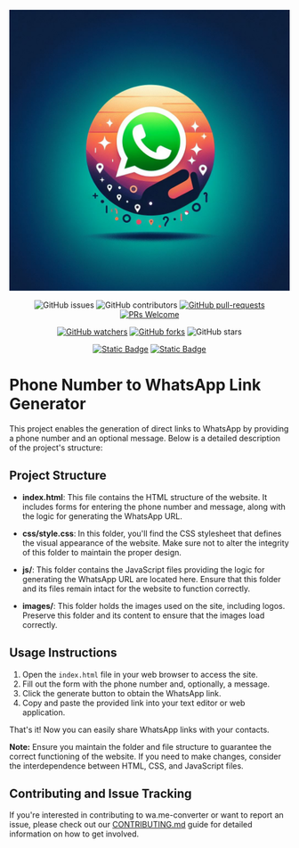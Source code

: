 ![Readme Image](readme.jpg)
<div align="center">
  
  ![GitHub issues](https://img.shields.io/github/issues/MattEzekiel/wa.me-converter)
  ![GitHub contributors](https://img.shields.io/github/contributors/MattEzekiel/wa.me-converter)
  [![GitHub pull-requests](https://img.shields.io/github/issues-pr/MattEzekiel/wa.me-converter)](https://GitHub.com/MattEzekiel/wa.me-converter/?WT.mc_id=academic-105485-koreyst)
  [![PRs Welcome](https://img.shields.io/badge/PRs-welcome-brightgreen.svg?style=flat-square)](http://makeapullrequest.com?WT.mc_id=academic-105485-koreyst)
  
</div>

<div align="center">
  
[![GitHub watchers](https://img.shields.io/github/watchers/MattEzekiel/wa.me-converter)](https://GitHub.com/MattEzekiel/wa.me-converter/watchers/?WT.mc_id=academic-105485-koreyst)
[![GitHub forks](https://img.shields.io/github/forks/MattEzekiel/wa.me-converter?style=social&label=Fork)](https://GitHub.com/MattEzekiel/wa.me-converter/network/?WT.mc_id=academic-105485-koreyst)
![GitHub stars](https://img.shields.io/github/stars/MattEzekiel/wa.me-converter)
  
</div>

<div align="center">

  <a href="https://cafecito.app/mattezekiel" target="_blank"> <img alt="Static Badge" src="https://img.shields.io/badge/cafecito-purple?style=social&logo=buy%20me%20a%20coffee&link=https%3A%2F%2Fcafecito.app%mattezekiel"></a> <a href="https://cafecito.app/mattezekiel" target="_blank"> <img alt="Static Badge" src="https://img.shields.io/badge/buy_me_a_coffee-purple?style=social&logo=buy%20me%20a%20coffee&link=https%3A%2F%2Fwww.buymeacoffee.com%mattezekiel"></a>

</div>

# Phone Number to WhatsApp Link Generator

This project enables the generation of direct links to WhatsApp by providing a phone number and an optional message. Below is a detailed description of the project's structure:

## Project Structure

- **index.html**: This file contains the HTML structure of the website. It includes forms for entering the phone number and message, along with the logic for generating the WhatsApp URL.

- **css/style.css**: In this folder, you'll find the CSS stylesheet that defines the visual appearance of the website. Make sure not to alter the integrity of this folder to maintain the proper design.

- **js/**: This folder contains the JavaScript files providing the logic for generating the WhatsApp URL are located here. Ensure that this folder and its files remain intact for the website to function correctly.

- **images/**: This folder holds the images used on the site, including logos. Preserve this folder and its content to ensure that the images load correctly.

## Usage Instructions

1. Open the `index.html` file in your web browser to access the site.
2. Fill out the form with the phone number and, optionally, a message.
3. Click the generate button to obtain the WhatsApp link.
4. Copy and paste the provided link into your text editor or web application.

That's it! Now you can easily share WhatsApp links with your contacts.

**Note:** Ensure you maintain the folder and file structure to guarantee the correct functioning of the website. If you need to make changes, consider the interdependence between HTML, CSS, and JavaScript files.

## Contributing and Issue Tracking
If you're interested in contributing to wa.me-converter or want to report an issue, please check out our [CONTRIBUTING.md](./CONTRIBUTING.md) guide for detailed information on how to get involved.
